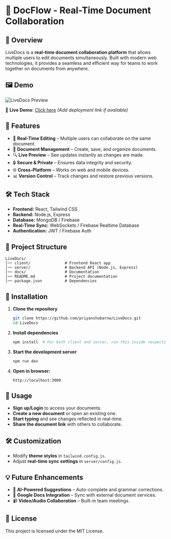 # 📄 DocFlow - Real-Time Document Collaboration

## 🚀 Overview
LiveDocs is a **real-time document collaboration platform** that allows multiple users to edit documents simultaneously. Built with modern web technologies, it provides a seamless and efficient way for teams to work together on documents from anywhere.

## 🖼️ Demo
![LiveDocs Preview](https://via.placeholder.com/600x300.png?text=Live+Demo)

🔗 **Live Demo**: [Click here](#) *(Add deployment link if available)*

## 📌 Features
- 📝 **Real-Time Editing** – Multiple users can collaborate on the same document.
- 📂 **Document Management** – Create, save, and organize documents.
- 🔍 **Live Preview** – See updates instantly as changes are made.
- 🔒 **Secure & Private** – Ensures data integrity and security.
- 🌐 **Cross-Platform** – Works on web and mobile devices.
- 📊 **Version Control** – Track changes and restore previous versions.

## 🛠️ Tech Stack
- **Frontend:** React, Tailwind CSS
- **Backend:** Node.js, Express
- **Database:** MongoDB / Firebase
- **Real-Time Sync:** WebSockets / Firebase Realtime Database
- **Authentication:** JWT / Firebase Auth

## 📂 Project Structure
```
LiveDocs/
│── client/               # Frontend React app
│── server/               # Backend API (Node.js, Express)
│── docs/                 # Documentation
│── README.md             # Project documentation
│── package.json          # Dependencies
```

## 🔧 Installation
1. **Clone the repository**
   ```sh
   git clone https://github.com/priyanshubarnw/LiveDocs.git
   cd LiveDocs
   ```

2. **Install dependencies**
   ```sh
   npm install  # For both client and server, run this inside respective folders
   ```

3. **Start the development server**
   ```sh
   npm run dev
   ```

4. **Open in browser:**
   ```
   http://localhost:3000
   ```

## 🚀 Usage
- **Sign up/Login** to access your documents.
- **Create a new document** or open an existing one.
- **Start typing** and see changes reflected in real-time.
- **Share the document link** with others to collaborate.

## 🛠️ Customization
- Modify **theme styles** in `tailwind.config.js`.
- Adjust **real-time sync settings** in `server/config.js`.

## 💡 Future Enhancements
- 📜 **AI-Powered Suggestions** – Auto-complete and grammar corrections.
- 🔗 **Google Docs Integration** – Sync with external document services.
- 📹 **Video/Audio Collaboration** – Built-in team meetings.

## 📜 License
This project is licensed under the MIT License.

